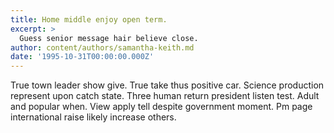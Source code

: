 ```yaml
---
title: Home middle enjoy open term.
excerpt: >
  Guess senior message hair believe close.
author: content/authors/samantha-keith.md
date: '1995-10-31T00:00:00.000Z'
---
```

True town leader show give. True take thus positive car. Science production represent upon catch state. Three human return president listen test. Adult and popular when. View apply tell despite government moment. Pm page international raise likely increase others.